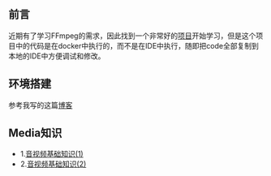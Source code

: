 ## 前言

近期有了学习FFmpeg的需求，因此找到一个非常好的[项目](https://github.com/leandromoreira/ffmpeg-libav-tutorial/blob/master/README-cn.md)开始学习，但是这个项目中的代码是在docker中执行的，而不是在IDE中执行，随即把code全部复制到本地的IDE中方便调试和修改。

## 环境搭建

参考我写的这篇[博客](https://jiujiujiujiujiuaia.github.io/%E9%9F%B3%E8%A7%86%E9%A2%91/c%E8%AF%AD%E8%A8%80/%E9%93%BE%E6%8E%A5/2023/10/06/%E9%93%BE%E6%8E%A5%E6%8A%80%E6%9C%AF%E7%AE%80%E4%BB%8B-%E9%9F%B3%E8%A7%86%E9%A2%91%E5%BC%80%E5%8F%91%E5%85%88%E5%AF%BC/#%E5%AE%9E%E6%88%98%E6%90%AD%E5%BB%BAffmpeg-%E5%BC%80%E5%8F%91%E7%8E%AF%E5%A2%83)

## Media知识

* 1.[音视频基础知识(1)](https://jiujiujiujiujiuaia.github.io/%E9%9F%B3%E8%A7%86%E9%A2%91/2023/09/17/%E9%9F%B3%E8%A7%86%E9%A2%91%E5%9F%BA%E7%A1%80%E7%9F%A5%E8%AF%86(1)/)
* 2.[音视频基础知识(2)](https://jiujiujiujiujiuaia.github.io/%E9%9F%B3%E8%A7%86%E9%A2%91/2023/09/23/%E9%9F%B3%E8%A7%86%E9%A2%91%E5%9F%BA%E7%A1%80%E7%9F%A5%E8%AF%86(2)/)
